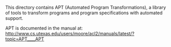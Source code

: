 This directory contains APT (Automated Program Transformations), a library of
tools to transform programs and program specifications with automated support.

APT is documented in the manual at:
http://www.cs.utexas.edu/users/moore/acl2/manuals/latest/?topic=APT____APT
